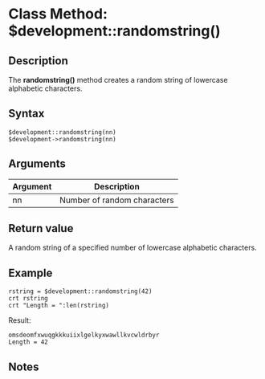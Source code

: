 # Class Method: $development::randomstring()

<PageHeader />

## Description

The **randomstring()** method creates a random string of lowercase alphabetic characters.

## Syntax

```
$development::randomstring(nn)
$development->randomstring(nn)
```

## Arguments

| Argument | Description |
| --- | --- |
| nn | Number of random characters |

## Return value

A random string of a specified number of lowercase alphabetic characters.

## Example

```
rstring = $development::randomstring(42)
crt rstring
crt "Length = ":len(rstring)
```

Result:

```
omsdeomfxwuqgkkkuiixlgelkyxwawllkvcwldrbyr
Length = 42
```

## Notes

  
<PageFooter />
